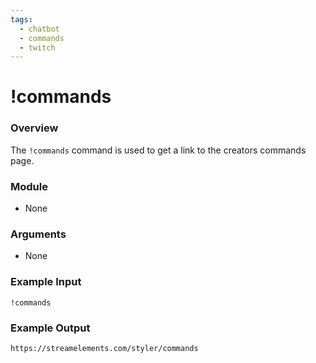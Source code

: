 ```yaml
---
tags:
  - chatbot
  - commands
  - twitch
---
```


# !commands

### Overview

The `!commands` command is used to get a link to the creators commands page.

### Module

- None

### Arguments

- None

### Example Input

```
!commands
```

### Example Output

```
https://streamelements.com/styler/commands
```
